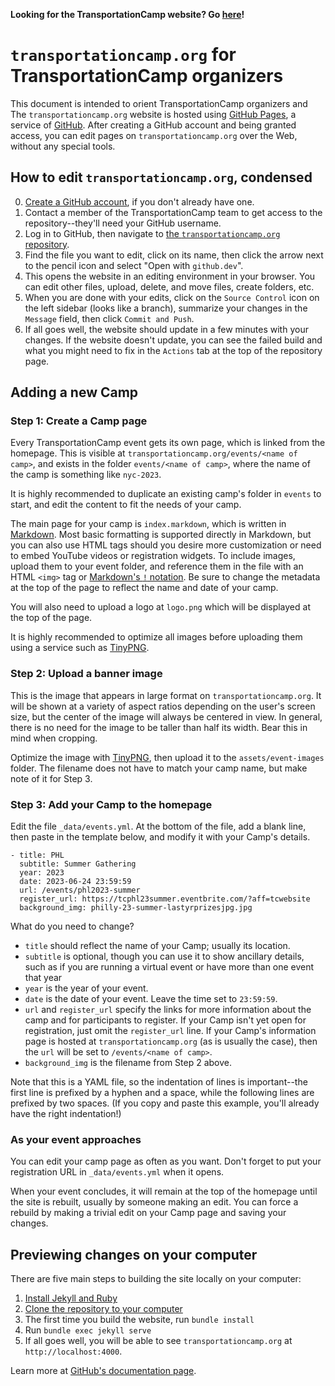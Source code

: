 **Looking for the TransportationCamp website? Go [here](https://transportationcamp.org)!**

`transportationcamp.org` for TransportationCamp organizers
==========================================================
This document is intended to orient TransportationCamp organizers and
The `transportationcamp.org` website is hosted using [GitHub Pages](https://docs.github.com/pages), a service
of [GitHub](https://github.com/). After creating a GitHub account and being
granted access, you can edit pages on `transportationcamp.org` over the Web, without any special tools.

## How to edit `transportationcamp.org`, condensed

0. [Create a GitHub account](https://github.com/join), if you don't already have one.
1. Contact a member of the TransportationCamp team to get access to the repository--they'll need your GitHub username.
2. Log in to GitHub, then navigate
   to [the `transportationcamp.org` repository](https://github.com/openplans/transportationcamp.org).
3. Find the file you want to edit, click on its name, then click the arrow next to the pencil icon and select "Open
   with `github.dev`".
4. This opens the website in an editing environment in your browser. You can edit other files, upload, delete, and move
   files, create folders, etc.
5. When you are done with your edits, click on the `Source Control` icon on the left sidebar (looks like a branch),
   summarize your changes in the `Message` field, then click `Commit and Push`.
6. If all goes well, the website should update in a few minutes with your changes. If the website doesn't update, you
   can see the failed build and what you might need to fix in the `Actions` tab at the top of the repository page.

## Adding a new Camp

### Step 1: Create a Camp page

Every TransportationCamp event gets its own page, which is linked from the homepage. This is visible
at `transportationcamp.org/events/<name of camp>`, and exists in the folder `events/<name of camp>`, where the name of
the camp is something like `nyc-2023`.

It is highly recommended to duplicate an existing camp's folder in `events` to start, and edit the content to fit the
needs of your camp.

The main page for your camp is `index.markdown`, which is written
in [Markdown](https://guides.github.com/features/mastering-markdown/). Most basic formatting is supported directly in
Markdown, but you can also use HTML tags should you desire more customization or need to embed YouTube videos or
registration widgets. To include images, upload them to your event folder, and reference them in the file with an
HTML `<img>` tag
or [Markdown's `!` notation](https://docs.github.com/en/get-started/writing-on-github/getting-started-with-writing-and-formatting-on-github/basic-writing-and-formatting-syntax#images).
Be sure to change the metadata at the top of the page to reflect the name and date of your camp.

You will also need to upload a logo at `logo.png` which will be displayed at the top of the page.

It is highly recommended to optimize all images before uploading them using a service such
as [TinyPNG](https://tinypng.com/).

### Step 2: Upload a banner image

This is the image that appears in large format on `transportationcamp.org`. It will be shown at a variety of aspect
ratios depending on the user's screen size, but the center of the image will always be centered in view. In general,
there is no need for the image to be taller than half its width. Bear this in mind when cropping.

Optimize the image with [TinyPNG](https://tinypng.com/), then upload it to the `assets/event-images` folder. The
filename does not have to match your camp name, but make note of it for Step 3.

### Step 3: Add your Camp to the homepage

Edit the file `_data/events.yml`. At the bottom of the file, add a blank line, then paste in the template below, and
modify it with your Camp's details.

```
- title: PHL
  subtitle: Summer Gathering
  year: 2023
  date: 2023-06-24 23:59:59
  url: /events/phl2023-summer
  register_url: https://tcphl23summer.eventbrite.com/?aff=tcwebsite
  background_img: philly-23-summer-lastyrprizesjpg.jpg
```

What do you need to change?

* `title` should reflect the name of your Camp; usually its location.
* `subtitle` is optional, though you can use it to show ancillary details, such as if you are running a virtual event or
  have more than one event that year
* `year` is the year of your event.
* `date` is the date of your event. Leave the time set to `23:59:59`.
* `url` and `register_url` specify the links for more information about the camp and for participants to register. If
  your Camp isn't yet open for registration, just omit the `register_url` line. If your Camp's information page is
  hosted at `transportationcamp.org` (as is usually the case), then the `url` will be set to `/events/<name of camp>`.
* `background_img` is the filename from Step 2 above.

Note that this is a YAML file, so the indentation of lines is important--the first line is prefixed by a hyphen and a
space, while the following lines are prefixed by two spaces. (If you copy and paste this example, you'll already have
the right indentation!)

### As your event approaches

You can edit your camp page as often as you want. Don't forget to put your registration URL in `_data/events.yml` when
it opens.

When your event concludes, it will remain at the top of the homepage until the site is rebuilt, usually by someone
making an edit. You can force a rebuild by making a trivial edit on your Camp page and saving your changes.

## Previewing changes on your computer

There are five main steps to building the site locally on your computer:

1. [Install Jekyll and Ruby](https://jekyllrb.com/docs/installation/)
2. [Clone the repository to your computer](https://docs.github.com/en/repositories/creating-and-managing-repositories/cloning-a-repository)
3. The first time you build the website, run `bundle install`
4. Run `bundle exec jekyll serve`
5. If all goes well, you will be able to see `transportationcamp.org` at `http://localhost:4000`.

Learn more
at [GitHub's documentation page](https://docs.github.com/en/pages/setting-up-a-github-pages-site-with-jekyll/testing-your-github-pages-site-locally-with-jekyll).
